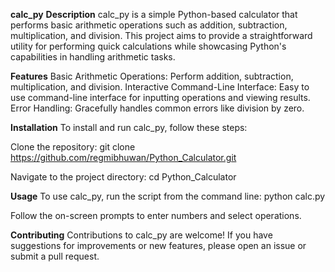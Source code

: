 **calc_py**
**Description**
calc_py is a simple Python-based calculator that performs basic arithmetic operations such as addition, subtraction, multiplication, and division. This project aims to provide a straightforward utility for performing quick calculations while showcasing Python's capabilities in handling arithmetic tasks.

**Features**
Basic Arithmetic Operations: Perform addition, subtraction, multiplication, and division.
Interactive Command-Line Interface: Easy to use command-line interface for inputting operations and viewing results.
Error Handling: Gracefully handles common errors like division by zero.

**Installation**
To install and run calc_py, follow these steps:

Clone the repository:
git clone https://github.com/regmibhuwan/Python_Calculator.git

Navigate to the project directory:
cd Python_Calculator

**Usage**
To use calc_py, run the script from the command line:
python calc.py

Follow the on-screen prompts to enter numbers and select operations.

**Contributing**
Contributions to calc_py are welcome! If you have suggestions for improvements or new features, please open an issue or submit a pull request.
